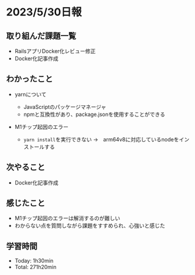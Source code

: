 # 2023/5/30日報


## 取り組んだ課題一覧
- RailsアプリDocker化レビュー修正
- Docker化記事作成

## わかったこと
- yarnについて
  - JavaScriptのパッケージマネージャ
  - npmと互換性があり、package.jsonを使用することができる


- M1チップ起因のエラー
  - `yarn install`を実行できない
  →　arm64v8に対応しているnodeをインストールする

## 次やること
- Docker化記事作成

## 感じたこと
- M1チップ起因のエラーは解消するのが難しい
- わからない点を質問しながら課題をすすめられ、心強いと感じた

## 学習時間
- Today: 1h30min
- Total: 271h20min

